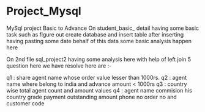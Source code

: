 # Project_Mysql
MySql project Basic to Advance 
On student_basic_ detail
having some basic task such as figure out 
create database and insert table
after inserting having pasting some date 
behalf of this data some basic analysis happen here




On 2nd file sql_project2 having some analysis here
with help of left join 
5 question here we have resolve here are :- 

 q1 : share agent name whose order value lesser than 1000rs. 
 q2 : agent name where belong to india and advance amount < 1000rs
 q3 : country wise total agent count and amount values
 q4 : agent name commision his country  grade payment outstanding amount phone no  order no and customer code 
